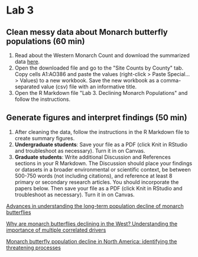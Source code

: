 # Lab 3

## Clean messy data about Monarch butterfly populations (60 min)
1) Read about the Western Monarch Count and download the summarized data [here](https://westernmonarchcount.org/data/).
2) Open the downloaded file and go to the "Site Counts by County" tab. Copy cells A1:AO386 and paste the values (right-click > Paste Special... > Values) to a new workbook. Save the new workbook as a comma-separated value (csv) file with an informative title.
3) Open the R Markdown file "Lab 3. Declining Monarch Populations" and follow the instructions.


## Generate figures and interpret findings (50 min)
1) After cleaning the data, follow the instructions in the R Markdown file to create summary figures.
2) **Undergraduate students**: Save your file as a PDF (click Knit in RStudio and troubleshoot as necessary). Turn it in on Canvas.
3) **Graduate students**: Write additional Discussion and References sections in your R Markdown. The Discussion should place your findings or datasets in a broader environmental or scientific context, be between 500-750 words (not including citations), and reference at least 8 primary or secondary research articles. You should incorporate the papers below. Then save your file as a PDF (click Knit in RStudio and troubleshoot as necessary). Turn it in on Canvas.

[Advances in understanding the long-term population decline of monarch butterflies](https://github.com/Analytical-Workflows-for-Earth-Science/Sp2025/blob/main/Readings/Agrawal%20-%202019%20-%20Advances%20in%20understanding%20the%20long-term%20population.pdf)

[Why are monarch butterflies declining in the West? Understanding the importance of multiple correlated drivers](https://github.com/Analytical-Workflows-for-Earth-Science/Sp2025/blob/main/Readings/Crone%20et%20al.%20-%202019%20-%20Why%20are%20monarch%20butterflies%20declining%20in%20the%20West.pdf)

[Monarch butterfly population decline in North America: identifying the threatening processes](https://github.com/Analytical-Workflows-for-Earth-Science/Sp2025/blob/main/Readings/Thogmartin%20et%20al.%20-%202017%20-%20Monarch%20butterfly%20population%20decline%20in%20North%20Amer.pdf)
